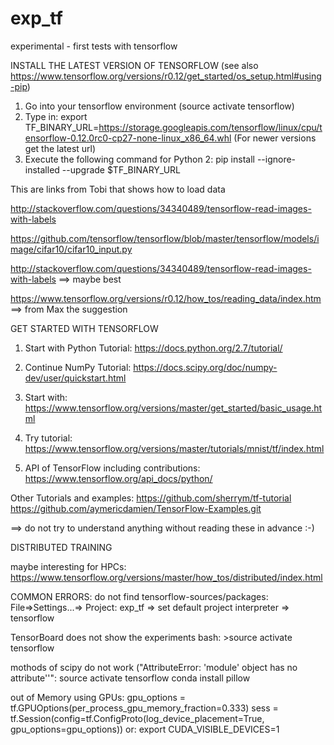 # exp_tf
experimental - first tests with tensorflow

INSTALL THE LATEST VERSION OF TENSORFLOW
(see also https://www.tensorflow.org/versions/r0.12/get_started/os_setup.html#using-pip)

1. Go into your tensorflow environment (source activate tensorflow)
2. Type in:
   export TF_BINARY_URL=https://storage.googleapis.com/tensorflow/linux/cpu/tensorflow-0.12.0rc0-cp27-none-linux_x86_64.whl
   (For newer versions get the latest url)
3. Execute the following command for Python 2:
   pip install --ignore-installed --upgrade $TF_BINARY_URL


This are links from Tobi that shows how to load data

 http://stackoverflow.com/questions/34340489/tensorflow-read-images-with-labels

https://github.com/tensorflow/tensorflow/blob/master/tensorflow/models/image/cifar10/cifar10_input.py

http://stackoverflow.com/questions/34340489/tensorflow-read-images-with-labels ==> maybe best

https://www.tensorflow.org/versions/r0.12/how_tos/reading_data/index.htm ==> from Max the suggestion

GET STARTED WITH TENSORFLOW

1. Start with Python Tutorial: https://docs.python.org/2.7/tutorial/

2. Continue NumPy Tutorial: https://docs.scipy.org/doc/numpy-dev/user/quickstart.html

3. Start with: https://www.tensorflow.org/versions/master/get_started/basic_usage.html

4. Try tutorial: https://www.tensorflow.org/versions/master/tutorials/mnist/tf/index.html

5. API of TensorFlow including contributions: https://www.tensorflow.org/api_docs/python/

Other Tutorials and examples:
https://github.com/sherrym/tf-tutorial
https://github.com/aymericdamien/TensorFlow-Examples.git

==> do not try to understand anything without reading these in advance :-)



DISTRIBUTED TRAINING

maybe interesting for HPCs: https://www.tensorflow.org/versions/master/how_tos/distributed/index.html


COMMON ERRORS:
do not find tensorflow-sources/packages:
File=>Settings...=> Project: exp_tf => set default project interpreter => tensorflow

TensorBoard does not show the experiments
bash: >source activate tensorflow

mothods of scipy do not work ("AttributeError: 'module' object has no attribute'<method>'":
source activate tensorflow
conda install pillow

out of Memory using GPUs:
gpu_options = tf.GPUOptions(per_process_gpu_memory_fraction=0.333) sess = tf.Session(config=tf.ConfigProto(log_device_placement=True, gpu_options=gpu_options))
or:
export CUDA_VISIBLE_DEVICES=1
